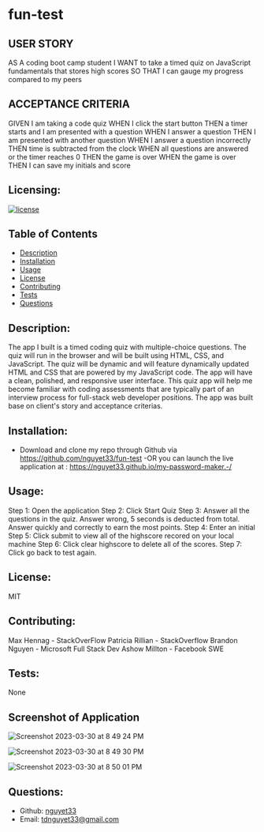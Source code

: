 # fun-test

## USER STORY 
AS A coding boot camp student
I WANT to take a timed quiz on JavaScript fundamentals that stores high scores
SO THAT I can gauge my progress compared to my peers

## ACCEPTANCE CRITERIA 
GIVEN I am taking a code quiz
WHEN I click the start button
THEN a timer starts and I am presented with a question
WHEN I answer a question
THEN I am presented with another question
WHEN I answer a question incorrectly
THEN time is subtracted from the clock
WHEN all questions are answered or the timer reaches 0
THEN the game is over
WHEN the game is over
THEN I can save my initials and score

## Licensing:
[![license](https://img.shields.io/badge/license-MIT-blue)](https://shields.io)

## Table of Contents 
- [Description](#description)
- [Installation](#installation)
- [Usage](#usage)
- [License](#license)
- [Contributing](#contributing)
- [Tests](#tests)
- [Questions](#questions)

## Description:
The app I built is a timed coding quiz with multiple-choice questions. The quiz will run in the browser and will be built using HTML, CSS, and JavaScript. The quiz will be dynamic and will feature dynamically updated HTML and CSS that are powered by my JavaScript code. The app will have a clean, polished, and responsive user interface. This quiz app will help me become familiar with coding assessments that are typically part of an interview process for full-stack web developer positions. The app was built base on client's story and acceptance criterias. 

## Installation:
- Download and clone my repo through Github via https://github.com/nguyet33/fun-test 
-OR you can launch the live application at : https://nguyet33.github.io/my-password-maker.-/ 

## Usage:
Step 1: Open the application 
Step 2: Click Start Quiz 
Step 3: Answer all the questions in the quiz. Answer wrong, 5 seconds is deducted from total. Answer quickly and correctly to earn the most points. 
Step 4: Enter an initial
Step 5: Click submit to view all of the highscore recored on your local machine 
Step 6: Click clear highscore to delete all of the scores.
Step 7: Click go back to test again.  

## License:
MIT

## Contributing:
Max Hennag - StackOverFlow 
Patricia Rillian - StackOverflow
Brandon Nguyen - Microsoft Full Stack Dev
Ashow Millton - Facebook SWE

## Tests:
None

## Screenshot of Application 
![Screenshot 2023-03-30 at 8 49 24 PM](https://user-images.githubusercontent.com/120419348/229018210-72995e72-6ae7-4b3c-9b43-02e39fb19af7.png)

![Screenshot 2023-03-30 at 8 49 30 PM](https://user-images.githubusercontent.com/120419348/229018252-f14db3c4-84f4-43c8-9991-0016634aaa92.png)

![Screenshot 2023-03-30 at 8 50 01 PM](https://user-images.githubusercontent.com/120419348/229018264-0cf97c5b-4ceb-4968-ae77-ed37fed86356.png)

## Questions:
- Github: [nguyet33](https://github.com/nguyet33)
- Email: tdnguyet33@gmail.com 